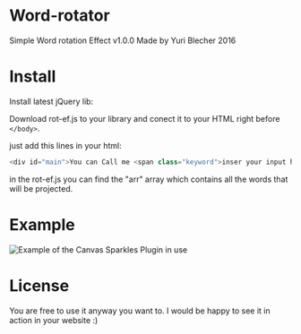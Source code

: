 # Word-rotator
Simple Word rotation Effect v1.0.0 Made by Yuri Blecher 2016

# Install
Install latest jQuery lib:

Download rot-ef.js to your library and conect it to your HTML right before `</body>`.

just add this lines in your html:
```js
<div id="main">You can Call me <span class="keyword">inser your input here</span></div>
```
in the rot-ef.js you can find the "arr" array which contains all the words that will be projected.

# Example
![Example of the Canvas Sparkles Plugin in use](http://i.imgur.com/vdMmJcV.gif?1 "Text Rotation by Yuri Blecher")

# License
You are free to use it anyway you want to.
I would be happy to see it in action in your website :)

